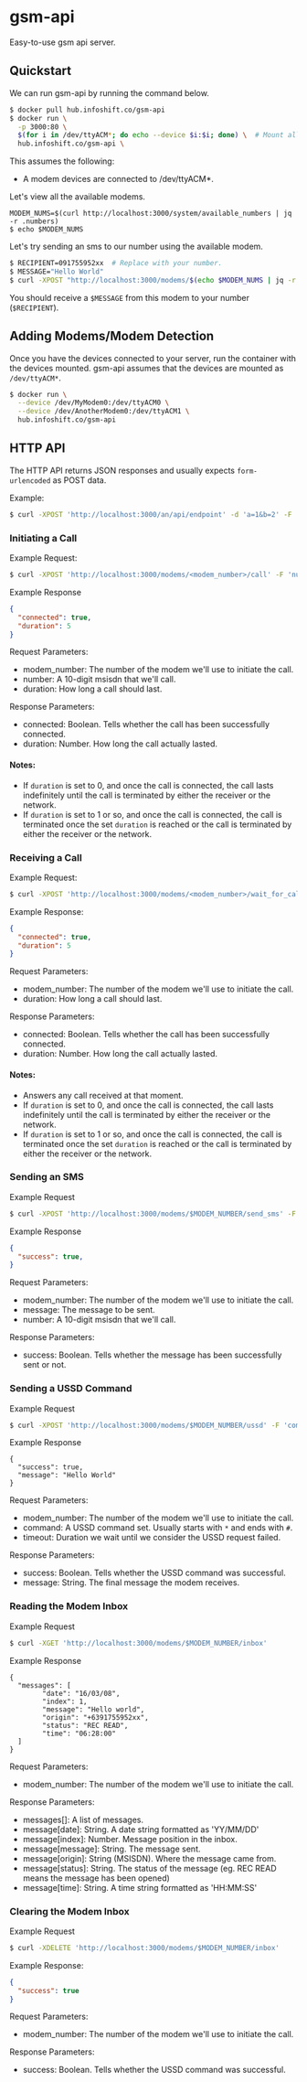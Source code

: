gsm-api
===

Easy-to-use gsm api server.

Quickstart
---

We can run gsm-api by running the command below.

```sh
$ docker pull hub.infoshift.co/gsm-api
$ docker run \
  -p 3000:80 \
  $(for i in /dev/ttyACM*; do echo --device $i:$i; done) \  # Mount all /dev/ttyACM*
  hub.infoshift.co/gsm-api \
```

This assumes the following:
- A modem devices are connected to /dev/ttyACM*.

Let's view all the available modems.

```
MODEM_NUMS=$(curl http://localhost:3000/system/available_numbers | jq -r .numbers)
$ echo $MODEM_NUMS
```

Let's try sending an sms to our number using the available
modem.

```sh
$ RECIPIENT=091755952xx  # Replace with your number.
$ MESSAGE="Hello World"
$ curl -XPOST "http://localhost:3000/modems/$(echo $MODEM_NUMS | jq -r .[0])/send_sms" -F "number=$RECIPIENT" -F "message=$MESSAGE"
```

You should receive a `$MESSAGE` from this modem to your number (`$RECIPIENT`).

Adding Modems/Modem Detection
---

Once you have the devices connected to your server, run the container with the
devices mounted. gsm-api assumes that the devices are mounted as `/dev/ttyACM*`.

```sh
$ docker run \
  --device /dev/MyModem0:/dev/ttyACM0 \
  --device /dev/AnotherModem0:/dev/ttyACM1 \
  hub.infoshift.co/gsm-api
```

HTTP API
---

The HTTP API returns JSON responses and usually expects `form-urlencoded` as
POST data.

Example:

```sh
$ curl -XPOST 'http://localhost:3000/an/api/endpoint' -d 'a=1&b=2' -F 'c=3'
```

### Initiating a Call

Example Request:

```sh
$ curl -XPOST 'http://localhost:3000/modems/<modem_number>/call' -F 'number=09xxxxxxxxx' -F 'duration=0'
```

Example Response

```json
{
  "connected": true, 
  "duration": 5
}
```

Request Parameters:
- modem_number: The number of the modem we'll use to initiate the call.
- number: A 10-digit msisdn that we'll call.
- duration: How long a call should last.

Response Parameters:
- connected: Boolean. Tells whether the call has been successfully connected.
- duration: Number. How long the call actually lasted.

#### Notes:
- If `duration` is set to 0, and once the call is connected, the call lasts
indefinitely until the call is terminated by either the receiver or the network.
- If `duration` is set to 1 or so, and once the call is connected, the call
is terminated once the set `duration` is reached or the call is terminated by
either the receiver or the network.

### Receiving a Call

Example Request:

```sh
$ curl -XPOST 'http://localhost:3000/modems/<modem_number>/wait_for_call' -F 'duration=0'
```

Example Response:
```json
{
  "connected": true, 
  "duration": 5
}
```

Request Parameters:
- modem_number: The number of the modem we'll use to initiate the call.
- duration: How long a call should last.

Response Parameters:
- connected: Boolean. Tells whether the call has been successfully connected.
- duration: Number. How long the call actually lasted.

#### Notes:
- Answers any call received at that moment.
- If `duration` is set to 0, and once the call is connected, the call lasts
indefinitely until the call is terminated by either the receiver or the network.
- If `duration` is set to 1 or so, and once the call is connected, the call
is terminated once the set `duration` is reached or the call is terminated by
either the receiver or the network.


### Sending an SMS

Example Request

```sh
$ curl -XPOST 'http://localhost:3000/modems/$MODEM_NUMBER/send_sms' -F 'number=09xxxxxxxxx' -F 'message=my message'
```

Example Response

```json
{
  "success": true, 
}
```

Request Parameters:
- modem_number: The number of the modem we'll use to initiate the call.
- message: The message to be sent.
- number: A 10-digit msisdn that we'll call.

Response Parameters:
- success: Boolean. Tells whether the message has been successfully sent or not.


### Sending a USSD Command

Example Request
```sh
$ curl -XPOST 'http://localhost:3000/modems/$MODEM_NUMBER/ussd' -F 'command=*143#' -F 'timeout=0'
```

Example Response
```
{
  "success": true,
  "message": "Hello World"
}
```

Request Parameters:
- modem_number: The number of the modem we'll use to initiate the call.
- command: A USSD command set. Usually starts with `*` and ends with `#`.
- timeout: Duration we wait until we consider the USSD request failed.

Response Parameters:
- success: Boolean. Tells whether the USSD command was successful.
- message: String. The final message the modem receives.

### Reading the Modem Inbox

Example Request
```sh
$ curl -XGET 'http://localhost:3000/modems/$MODEM_NUMBER/inbox'
```

Example Response
```
{
  "messages": [
        "date": "16/03/08",
        "index": 1,
        "message": "Hello world",
        "origin": "+6391755952xx",
        "status": "REC READ",
        "time": "06:28:00"
  ]
}
```

Request Parameters:
- modem_number: The number of the modem we'll use to initiate the call.

Response Parameters:
- messages[]: A list of messages.
- message[date]: String. A date string formatted as 'YY/MM/DD'
- message[index]: Number. Message position in the inbox.
- message[message]: String. The message sent.
- message[origin]: String (MSISDN). Where the message came from.
- message[status]: String. The status of the message (eg. REC READ means the message has been opened)
- message[time]: String. A time string formatted as 'HH:MM:SS'

### Clearing the Modem Inbox

Example Request
```sh
$ curl -XDELETE 'http://localhost:3000/modems/$MODEM_NUMBER/inbox'
```

Example Response:
```json
{
  "success": true
}
```

Request Parameters:
- modem_number: The number of the modem we'll use to initiate the call.

Response Parameters:
- success: Boolean. Tells whether the USSD command was successful.
